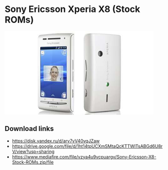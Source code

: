 # Sony Ericsson Xperia X8 (Stock ROMs)
![Sony Ericsson Xperia X8](Phone.jpg)

## Download links
* https://disk.yandex.ru/d/arv7vV40vqJZaw
* https://drive.google.com/file/d/1ht14tpUCXmSMtaQcKTTWlTsABGd6U8rV/view?usp=sharing
* https://www.mediafire.com/file/vzya4u9vcpuargv/Sony-Ericsson-X8-Stock-ROMs.zip/file